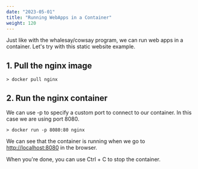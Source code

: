 ```yaml
---
date: "2023-05-01"
title: "Running WebApps in a Container"
weight: 120
---
```


Just like with the whalesay/cowsay program, we can run web apps in a container. Let's try with this static website example.

## 1. Pull the nginx image

```
> docker pull nginx
```

## 2. Run the nginx container

We can use -p to specify a custom port to connect to our container. In this case we are using port 8080.

```
> docker run -p 8080:80 nginx
```

We can see that the container is running when we go to [http://localhost:8080](http://localhost:8080) in the browser.

When you're done, you can use Ctrl + C to stop the container.
